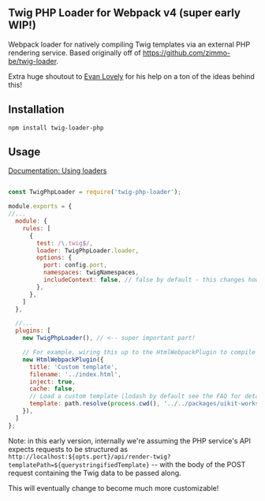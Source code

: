 ## Twig PHP Loader for Webpack v4 (super early WIP!)

Webpack loader for natively compiling Twig templates via an external PHP rendering service. Based originally off of https://github.com/zimmo-be/twig-loader. 

Extra huge shoutout to [Evan Lovely](https://twitter.com/EvanLovely) for his help on a ton of the ideas behind this!

## Installation

`npm install twig-loader-php`

## Usage
[Documentation: Using loaders](http://webpack.github.io/docs/using-loaders.html?branch=master)

```javascript

const TwigPhpLoader = require('twig-php-loader');

module.exports = {
//...
  module: {
    rules: [
      {
        test: /\.twig$/,
        loader: TwigPhpLoader.loader,
        options: {
          port: config.port,
          namespaces: twigNamespaces,
          includeContext: false, // false by default - this changes how / when the Twig template gets rendered so that HtmlWebpackPlugin's contextual data is available
        },
      },
    ]
  },

  //...
  plugins: [
    new TwigPhpLoader(), // <-- super important part!

    // For example, wiring this up to the HtmlWebpackPlugin to compile Pattern Lab's Workshop UI (as Twig templates) 
    new HtmlWebpackPlugin({
      title: 'Custom template',
      filename: '../index.html',
      inject: true,
      cache: false,
      // Load a custom template (lodash by default see the FAQ for details)
      template: path.resolve(process.cwd(), '../../packages/uikit-workshop/src/html-twig/index.twig'),
    }),
  ]  
};
```

Note: in this early version, internally we're assuming the PHP service's API expects requests to be structured as `http://localhost:${opts.port}/api/render-twig?templatePath=${querystringifiedTemplate}` -- with the body of the POST request containing the Twig data to be passed along.

This will eventually change to become much more customizable!
